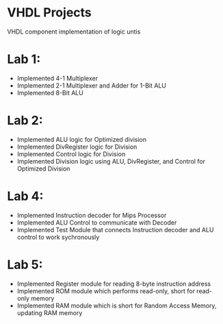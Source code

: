 # VHDL Projects
VHDL component implementation of logic untis

# Lab 1:
- Implemented 4-1 Multiplexer
- Implemented 2-1 Multiplexer and Adder for 1-Bit ALU
- Implemented 8-Bit ALU

# Lab 2:
- Implemented ALU logic for Optimized division
- Implemented DivRegister logic for Division
- Implemented Control logic for Division
- Implemented Division logic using ALU, DivRegister, and Control for Optimized Division

# Lab 4:
- Implemented Instruction decoder for Mips Processor
- Implemented ALU Control to communicate with Decoder
- Implemented Test Module that connects Instruction decoder and ALU control to work sychronously

# Lab 5:
- Implemented Register module for reading 8-byte instruction address
- Implemented ROM module which performs read-only, short for read-only memory
- Implemented RAM module which is short for Random Access Memory, updating RAM memory
